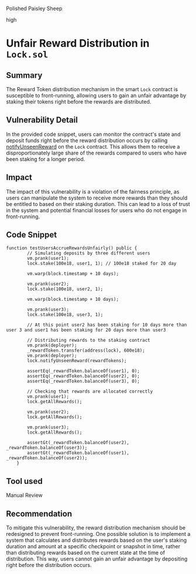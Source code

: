Polished Paisley Sheep

high

# Unfair Reward Distribution in `Lock.sol`

## Summary
The Reward Token distribution mechanism in the smart `Lock` contract is susceptible to front-running, allowing users to gain an unfair advantage by staking their tokens right before the rewards are distributed.

## Vulnerability Detail
In the provided code snippet, users can monitor the contract's state and deposit funds right before the reward distribution occurs by calling [notifyUnseenReward](https://github.com/sherlock-audit/2024-05-gamma-staking/blob/main/StakingV2/src/Lock.sol#L504) on the `Lock` contract. This allows them to receive a disproportionately large share of the rewards compared to users who have been staking for a longer period.

## Impact
The impact of this vulnerability is a violation of the fairness principle, as users can manipulate the system to receive more rewards than they should be entitled to based on their staking duration. This can lead to a loss of trust in the system and potential financial losses for users who do not engage in front-running.

## Code Snippet
```solidity
function testUsersAccrueRewardsUnfairly() public {
        // Simulating deposits by three different users
        vm.prank(user1);
        lock.stake(100e18, user1, 1); // 100e18 staked for 20 day

        vm.warp(block.timestamp + 10 days);

        vm.prank(user2);
        lock.stake(100e18, user2, 1);

        vm.warp(block.timestamp + 10 days);

        vm.prank(user3);
        lock.stake(100e18, user3, 1);

        // At this point user2 has been staking for 10 days more than user 3 and user1 has been staking for 20 days more than user3

        // Distributing rewards to the staking contract
        vm.prank(deployer);
        _rewardToken.transfer(address(lock), 600e18);
        vm.prank(deployer);
        lock.notifyUnseenReward(rewardTokens);

        assertEq(_rewardToken.balanceOf(user1), 0);
        assertEq(_rewardToken.balanceOf(user2), 0);
        assertEq(_rewardToken.balanceOf(user3), 0);

        // Checking that rewards are allocated correctly
        vm.prank(user1);
        lock.getAllRewards();

        vm.prank(user2);
        lock.getAllRewards();

        vm.prank(user3);
        lock.getAllRewards();

        assertGt(_rewardToken.balanceOf(user2), _rewardToken.balanceOf(user3));
        assertGt(_rewardToken.balanceOf(user1), _rewardToken.balanceOf(user2));
    }
```

## Tool used
Manual Review

## Recommendation
To mitigate this vulnerability, the reward distribution mechanism should be redesigned to prevent front-running. One possible solution is to implement a system that calculates and distributes rewards based on the user's staking duration and amount at a specific checkpoint or snapshot in time, rather than distributing rewards based on the current state at the time of distribution. This way, users cannot gain an unfair advantage by depositing right before the distribution occurs.
